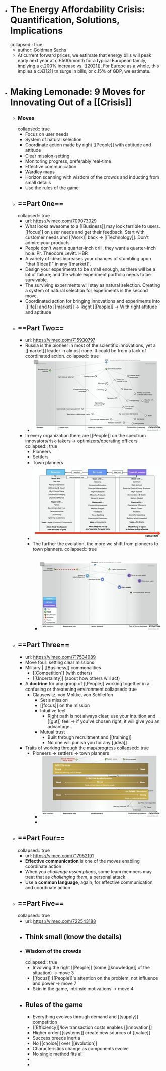 - # The Energy Affordability Crisis: Quantification, Solutions, Implications
  collapsed:: true
	- author: Goldman Sachs
	- At current forward prices, we estimate that energy bills will peak early next year at c.€500/month for a typical European family, implying a c.200% increase vs. [[2021]]. For Europe as a whole, this implies a c.€[[2]] tn surge in bills, or c.15% of GDP, we estimate.
- # Making Lemonade: 9 Moves for Innovating Out of a [[Crisis]]
	- ### Moves
	  collapsed:: true
		- Focus on user needs
		- System of natural selection
		- Coordinate action made by right [[People]] with aptitude and attitude
		- Clear mission-setting
		- Monitoring progress, preferably real-time
		- Effective communication
		- ~~Wardley maps~~
		- Horizon scanning with wisdom of the crowds and inducting from small details
		- Use the rules of the game
	- ## ==Part One==
	  collapsed:: true
		- url: https://vimeo.com/709073029
		- What looks awesome to a [[Business]] may look terrible to users. [[focus]] on user needs and get their feedback. Start with customer needs and [[Work]] back -> [[Technology]]. Don't admire your products.
		- People don't want a quarter-inch drill, they want a quarter-inch hole. Pr. Theodore Levitt. HBR
		- A variety of ideas increases your chances of stumbling upon "that [[idea]]" in any [[market]].
		- Design your experiments to be small enough, as there will be a lot of failure; and the whole experiment portfolio needs to be survivable.
		- The surviving experiments will stay as natural selection. Creating a system of natural selection for experiments is the second move.
		- Coordinated action for bringing innovations and experiments into [[life]] and to [[market]] -> Right [[People]] -> With right attitude and aptitude
	- ## ==Part Two==
		- url: https://vimeo.com/715930797
		- Russia is the pioneer in most of the scientific innovations, yet a [[market]] leader in almost none. It could be from a lack of coordinated action.
		  collapsed:: true
			- ![image.png](../assets/image_1662755640390_0.png)
		- In every organization there are [[People]] on the spectrum innovators/risk-takers -> optimizers/operating officers
		  collapsed:: true
			- Pioneers
			- Settlers
			- Town planners
			- ![image.png](../assets/image_1662755781930_0.png)
			- The further the evolution, the more we shift from pioneers to town planners.
			  collapsed:: true
				- ![image.png](../assets/image_1662755848820_0.png)
					-
	- ## ==Part Three==
		- url: https://vimeo.com/717534989
		- Move four: setting clear missions
		- Military | [[Business]] commonalities
			- [[Competition]] (with others)
			- [[Uncertainty]] (about how others will act)
		- A **doctrine** for any group of [[People]] working together in a confusing or threatening environment
		  collapsed:: true
			- Clausewitz, von Moltke, von Schlieffen
				- Set a mission
				- [[focus]] on the mission
				- Intuitive feel
					- Right path is not always clear, use your intuition and [[gut]] feel -> if you've chosen right, it will give you an advantage.
				- Mutual trust
					- Built through recruitment and [[training]]
					- No one will punish you for any [[idea]]
		- Traits of working through the map/progress
		  collapsed:: true
			- Pioneers -> settlers -> town planners
				- ![image.png](../assets/image_1662788386817_0.png)
				-
	- ## ==Part Four==
	  collapsed:: true
		- url: https://vimeo.com/717952191
		- **Effective communication** is one of the moves enabling coordinate action
		- When you *challenge assumptions*, some team members may treat that as *challenging them*, a personal attack
		- Use a **common language**, again, for effective communication and coordinate action
	- ## ==Part Five==
	  collapsed:: true
		- url: https://vimeo.com/722543188
		- ## **Think small (know the details)**
		- ### Wisdom of the crowds
		  collapsed:: true
			- Involving the right [[People]] (some [[knowledge]] of the situation) -> move 3
			- [[focus]] [[People]]'s attention on the problem, not influence and power -> move 7
			- Skin in the game, intrinsic motivations -> move 4
		- ## Rules of the game
			- Everything evolves through demand and [[supply]] competition
			- [[Efficiency]]/low transaction costs enables [[innovation]]
			- Higher order [[systems]] create new sources of [[value]]
			- Success breeds inertia
			- No [[choice]] over [[evolution]]
			- Characteristics change as components evolve
			- No single method fits all
			-
			-